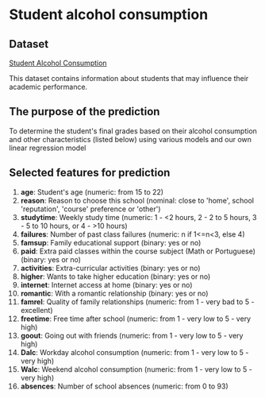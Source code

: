 # Student alcohol consumption

## Dataset
[Student Alcohol Consumption](https://www.kaggle.com/datasets/uciml/student-alcohol-consumption?select=student-mat.csv)

This dataset contains information about students that may influence their academic performance.

## The purpose of the prediction 
To determine the student's final grades based on their alcohol consumption and other characteristics (listed below) using various models and our own linear regression model

## Selected features for prediction

1. **age**: Student's age (numeric: from 15 to 22)
2. **reason**: Reason to choose this school (nominal: close to 'home', school 'reputation', 'course' preference or 'other')
3. **studytime**: Weekly study time (numeric: 1 - <2 hours, 2 - 2 to 5 hours, 3 - 5 to 10 hours, or 4 - >10 hours)
4. **failures**: Number of past class failures (numeric: n if 1<=n<3, else 4)
5. **famsup**: Family educational support (binary: yes or no)
6. **paid**: Extra paid classes within the course subject (Math or Portuguese) (binary: yes or no)
7. **activities**: Extra-curricular activities (binary: yes or no)
8. **higher**: Wants to take higher education (binary: yes or no)
9. **internet**: Internet access at home (binary: yes or no)
10. **romantic**: With a romantic relationship (binary: yes or no)
11. **famrel**: Quality of family relationships (numeric: from 1 - very bad to 5 - excellent)
12. **freetime**: Free time after school (numeric: from 1 - very low to 5 - very high)
13. **goout**: Going out with friends (numeric: from 1 - very low to 5 - very high)
14. **Dalc**: Workday alcohol consumption (numeric: from 1 - very low to 5 - very high)
15. **Walc**: Weekend alcohol consumption (numeric: from 1 - very low to 5 - very high)
16. **absences**: Number of school absences (numeric: from 0 to 93)